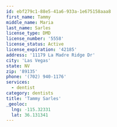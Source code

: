 ```yaml
---
id: ebf279c1-88e5-41a6-933a-1e675158aaa8
first_name: Tammy
middle_name: Maria
last_name: Sarles
license_type: DMD
license_number: '5558'
license_status: Active
license_expiration: '42185'
address: '11179 La Madre Ridge Dr'
city: 'Las Vegas'
state: NV
zip: '89135'
phone: '(702) 940-1176'
services:
  - dentist
category: dentists
title: 'Tammy Sarles'
_geoloc:
  lng: -115.32331
  lat: 36.131341
---
```

